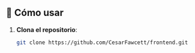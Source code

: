 
## 🌟 Cómo usar

1. **Clona el repositorio**:
   ```bash
   git clone https://github.com/CesarFawcett/frontend.git
